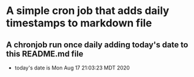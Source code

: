 A simple cron job that adds daily timestamps to markdown file
============================================================
## A chronjob run once daily adding today's date to this README.md file
* today's date is Mon Aug 17 21:03:23 MDT 2020
